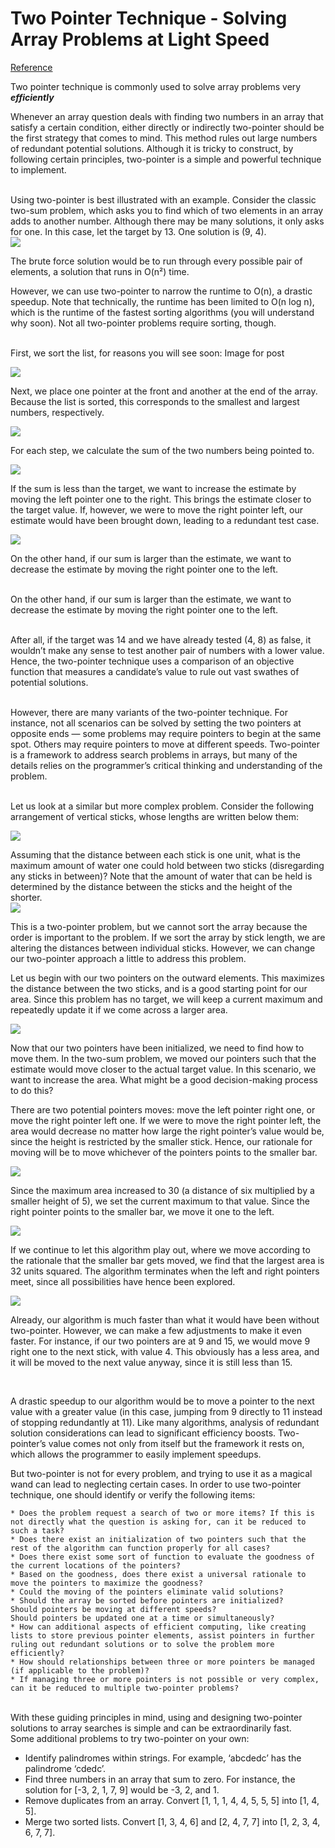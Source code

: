 # Two Pointer Technique - Solving Array Problems at Light Speed 

<a href="https://medium.com/swlh/two-pointer-technique-solving-array-problems-at-light-speed-56a77ee83d16">Reference</a>


Two pointer technique is commonly used to solve array problems very <b><i>efficiently</b></i> <br>

Whenever an array question deals with finding two numbers in an array that satisfy a certain condition, either directly or indirectly two-pointer should be the first strategy that comes to mind. This method rules out large numbers of redundant potential solutions. Although it is tricky to construct, by following certain principles, two-pointer is a simple and powerful technique to implement.<br>

<br>
Using two-pointer is best illustrated with an example. Consider the classic two-sum problem, which asks you to find which of two elements in an array adds to another number. Although there may be many solutions, it only asks for one. In this case, let the target by 13. One solution is (9, 4).
<br>

<img src="https://miro.medium.com/max/700/1*kP49Q10pRMA-FgOxFZjxwQ.png">

<br>

The brute force solution would be to run through every possible pair of elements, a solution that runs in O(n²) time.<br>

 However, we can use two-pointer to narrow the runtime to O(n), a drastic speedup. Note that technically, the runtime has been limited to O(n log n), which is the runtime of the fastest sorting algorithms (you will understand why soon). Not all two-pointer problems require sorting, though.<br><br>

 First, we sort the list, for reasons you will see soon:
Image for post<br>

<img src="https://miro.medium.com/max/700/1*0wLcp8O1fqIquHtbxZS_Qg.png">

<br>

Next, we place one pointer at the front and another at the end of the array. Because the list is sorted, this corresponds to the smallest and largest numbers, respectively.<br>

<img src="https://miro.medium.com/max/700/1*NwaxCOoyPksa2X1CkoTLfg.png">

For each step, we calculate the sum of the two numbers being pointed to.<br>

<img src="https://miro.medium.com/max/700/1*jPsp6UUvJ_UGzwbLMcPhlA.png">

If the sum is less than the target, we want to increase the estimate by moving the left pointer one to the right. This brings the estimate closer to the target value. If, however, we were to move the right pointer left, our estimate would have been brought down, leading to a redundant test case.

<img src="https://miro.medium.com/max/700/1*l_Pmrqd3Oqpa5gF_BZ6h0A.png">

On the other hand, if our sum is larger than the estimate, we want to decrease the estimate by moving the right pointer one to the left.<br><br>

On the other hand, if our sum is larger than the estimate, we want to decrease the estimate by moving the right pointer one to the left.<br><br>

After all, if the target was 14 and we have already tested (4, 8) as false, it wouldn’t make any sense to test another pair of numbers with a lower value. Hence, the two-pointer technique uses a comparison of an objective function that measures a candidate’s value to rule out vast swathes of potential solutions.<br><br>

However, there are many variants of the two-pointer technique. For instance, not all scenarios can be solved by setting the two pointers at opposite ends — some problems may require pointers to begin at the same spot. Others may require pointers to move at different speeds. Two-pointer is a framework to address search problems in arrays, but many of the details relies on the programmer’s critical thinking and understanding of the problem.<br><br>

Let us look at a similar but more complex problem. Consider the following arrangement of vertical sticks, whose lengths are written below them:<br>

<img src="https://miro.medium.com/max/700/1*ckluCD3S6PBhj7OMbVQCnA.png">

Assuming that the distance between each stick is one unit, what is the maximum amount of water one could hold between two sticks (disregarding any sticks in between)? Note that the amount of water that can be held is determined by the distance between the sticks and the height of the shorter.<br>
<img src="https://miro.medium.com/max/700/1*oqGdYJNZt-QFQBo2iw1iCw.png">

This is a two-pointer problem, but we cannot sort the array because the order is important to the problem. If we sort the array by stick length, we are altering the distances between individual sticks. However, we can change our two-pointer approach a little to address this problem.<br>

Let us begin with our two pointers on the outward elements. This maximizes the distance between the two sticks, and is a good starting point for our area. Since this problem has no target, we will keep a current maximum and repeatedly update it if we come across a larger area.<br>

<img src="https://miro.medium.com/max/700/1*p9eP6YWDA8pOBC_LnM1glQ.png">

Now that our two pointers have been initialized, we need to find how to move them. In the two-sum problem, we moved our pointers such that the estimate would move closer to the actual target value. In this scenario, we want to increase the area. What might be a good decision-making process to do this? <br>

There are two potential pointers moves: move the left pointer right one, or move the right pointer left one. If we were to move the right pointer left, the area would decrease no matter how large the right pointer’s value would be, since the height is restricted by the smaller stick. Hence, our rationale for moving will be to move whichever of the pointers points to the smaller bar.<br>

<img src="https://miro.medium.com/max/700/1*qTH9I8FgX0TSo7Woiu9pjQ.png">


Since the maximum area increased to 30 (a distance of six multiplied by a smaller height of 5), we set the current maximum to that value. Since the right pointer points to the smaller bar, we move it one to the left.<br>

<img src="https://miro.medium.com/max/700/1*7ZHUa8XBntdr-t_K1QpgdQ.png">

If we continue to let this algorithm play out, where we move according to the rationale that the smaller bar gets moved, we find that the largest area is 32 units squared. The algorithm terminates when the left and right pointers meet, since all possibilities have hence been explored.<br>

<img src="https://miro.medium.com/max/1000/1*iuBlKr0P2JvZCklOit18Qg.png">

Already, our algorithm is much faster than what it would have been without two-pointer. However, we can make a few adjustments to make it even faster. For instance, if our two pointers are at 9 and 15, we would move 9 right one to the next stick, with value 4. This obviously has a less area, and it will be moved to the next value anyway, since it is still less than 15.

<br>

A drastic speedup to our algorithm would be to move a pointer to the next value with a greater value (in this case, jumping from 9 directly to 11 instead of stopping redundantly at 11). Like many algorithms, analysis of redundant solution considerations can lead to significant efficiency boosts. Two-pointer’s value comes not only from itself but the framework it rests on, which allows the programmer to easily implement speedups.<br>

But two-pointer is not for every problem, and trying to use it as a magical wand can lead to neglecting certain cases. In order to use two-pointer technique, one should identify or verify the following items:<br>


    * Does the problem request a search of two or more items? If this is not directly what the question is asking for, can it be reduced to such a task?
    * Does there exist an initialization of two pointers such that the rest of the algorithm can function properly for all cases?
    * Does there exist some sort of function to evaluate the goodness of the current locations of the pointers?
    * Based on the goodness, does there exist a universal rationale to move the pointers to maximize the goodness?
    * Could the moving of the pointers eliminate valid solutions?
    * Should the array be sorted before pointers are initialized?
    Should pointers be moving at different speeds?
    Should pointers be updated one at a time or simultaneously?
    * How can additional aspects of efficient computing, like creating lists to store previous pointer elements, assist pointers in further ruling out redundant solutions or to solve the problem more efficiently?
    * How should relationships between three or more pointers be managed (if applicable to the problem)?
    * If managing three or more pointers is not possible or very complex, can it be reduced to multiple two-pointer problems?

<br>
With these guiding principles in mind, using and designing two-pointer solutions to array searches is simple and can be extraordinarily fast.
<br>
Some additional problems to try two-pointer on your own:

   *  Identify palindromes within strings. For example, ‘abcdedc’ has the palindrome ‘cdedc’.
   *  Find three numbers in an array that sum to zero. For instance, the solution for [-3, 2, 1, 7, 9] would be -3, 2, and 1.
   *  Remove duplicates from an array. Convert [1, 1, 1, 4, 4, 5, 5, 5] into [1, 4, 5].
   *  Merge two sorted lists. Convert [1, 3, 4, 6] and [2, 4, 7, 7] into [1, 2, 3, 4, 6, 7, 7].